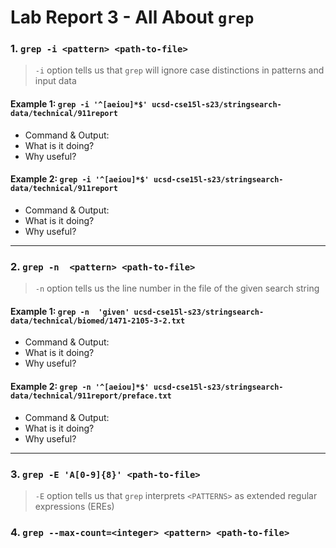 # Lab Report 3 - All About ```grep```


### 1. ```grep -i <pattern> <path-to-file>```
> `-i` option tells us that `grep` will ignore case distinctions in patterns and input data

#### Example 1: ```grep -i '^[aeiou]*$' ucsd-cse15l-s23/stringsearch-data/technical/911report```
* Command & Output: 
* What is it doing? 
* Why useful?

#### Example 2: ```grep -i '^[aeiou]*$' ucsd-cse15l-s23/stringsearch-data/technical/911report```
* Command & Output: 
* What is it doing? 
* Why useful?

---
### 2. ```grep -n  <pattern> <path-to-file>```
> `-n` option tells us the line number in the file of the given search string

#### Example 1: ```grep -n  'given' ucsd-cse15l-s23/stringsearch-data/technical/biomed/1471-2105-3-2.txt```
* Command & Output: 
* What is it doing? 
* Why useful?

#### Example 2: ```grep -n '^[aeiou]*$' ucsd-cse15l-s23/stringsearch-data/technical/911report/preface.txt```
* Command & Output: 
* What is it doing? 
* Why useful?

---
### 3. ```grep -E 'A[0-9]{8}' <path-to-file>```
> `-E` option tells us that `grep` interprets `<PATTERNS>` as extended regular expressions (EREs)

### 4. ```grep --max-count=<integer> <pattern> <path-to-file>```
> 
